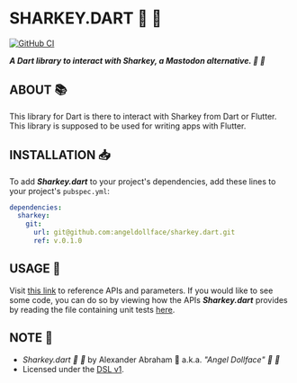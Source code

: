 # SHARKEY.DART :shark: :dart:

[![GitHub CI](https://github.com/angeldollface/sharkey.dart/actions/workflows/dart.yml/badge.svg)](https://github.com/angeldollface/sharkey.dart/actions)


***A Dart library to interact with Sharkey, a Mastodon alternative. :shark: :dart:***

## ABOUT :books:

This library for Dart is there to interact with Sharkey from Dart or Flutter. This library is supposed to be used for writing apps with Flutter.

## INSTALLATION :inbox_tray:

To add ***Sharkey.dart*** to your project's dependencies, add these lines to your project's `pubspec.yml`:

```YAML
dependencies:
  sharkey:
    git:
      url: git@github.com:angeldollface/sharkey.dart.git
      ref: v.0.1.0
```

## USAGE :hammer:

Visit [this link](https://angeldollface.boo/sharkey.dart) to reference APIs and parameters. If you would like to see some code, you can do so by viewing how the APIs ***Sharkey.dart*** provides by reading the file containing unit tests [here](test/sharkey_test.dart).

## NOTE :scroll:

- *Sharkey.dart :shark: :dart:* by Alexander Abraham :black_heart: a.k.a. *"Angel Dollface" :dolls: :ribbon:*
- Licensed under the [DSL v1](https://github.com/angeldollface/doll-software-license).
